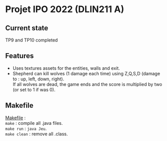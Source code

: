 # Projet IPO 2022 (DLIN211 A)

## Current state

TP9 and TP10 completed

## Features

- Uses textures assets for the entities, walls and exit.
- Shepherd can kill wolves (1 damage each time) using Z,Q,S,D (damage to : up, left, down, right).  
If all wolves are dead, the game ends and the score is multiplied by two (or set to 1 if was 0).


## Makefile

[Makefile](https://https://gitlab.dsi.universite-paris-saclay.fr/mathieu.waharte/projet-ipo/-/blob/master/Makefile) :    
`make` : compile all .java files.  
`make run` : `java Jeu`.  
`make clean` : remove all .class.  
